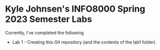# Kyle Johnsen's INFO8000 Spring 2023 Semester Labs

Currently, I've completed the following
- Lab 1 - Creating this Git repository (and the contents of the lab1 folder)
